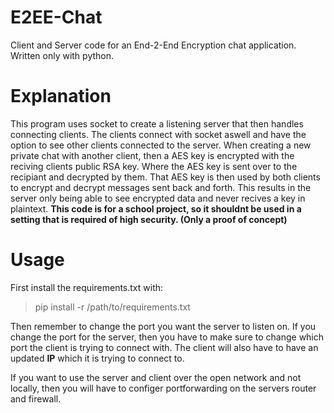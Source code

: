 # E2EE-Chat
Client and Server code for an End-2-End Encryption chat application. Written only with python.

# Explanation
This program uses socket to create a listening server that then handles connecting clients. The clients connect with socket aswell and have the option to see other clients connected to the server. When creating a new private chat with another client, then a AES key is encrypted with the reciving clients public RSA key. Where the AES key is sent over to the recipiant and decrypted by them. That AES key is then used by both clients to encrypt and decrypt messages sent back and forth. This results in the server only being able to see encrypted data and never recives a key in plaintext.
**This code is for a school project, so it shouldnt be used in a setting that is required of high security. (Only a proof of concept)**

# Usage
First install the requirements.txt with:

> pip install -r /path/to/requirements.txt

Then remember to change the port you want the server to listen on. If you change the port for the server, then you have to make sure to change which port the client is trying to connect with. 
The client will also have to have an updated **IP** which it is trying to connect to.

If you want to use the server and client over the open network and not locally, then you will have to configer portforwarding on the servers router and firewall.
